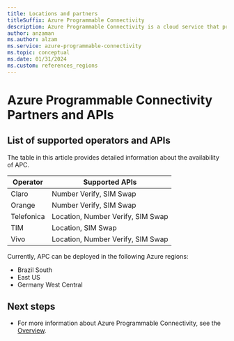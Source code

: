 ```yaml
---
title: Locations and partners
titleSuffix: Azure Programmable Connectivity
description: Azure Programmable Connectivity is a cloud service that provides a simple and uniform way for developers to access programmable networks, regardless of substrate or location.
author: anzaman
ms.author: alzam
ms.service: azure-programmable-connectivity
ms.topic: conceptual 
ms.date: 01/31/2024
ms.custom: references_regions
---
```


# Azure Programmable Connectivity Partners and APIs
 
## List of supported operators and APIs

The table in this article provides detailed information about the availability of APC.

| **Operator** | **Supported APIs** |
| --- | --- |
| Claro| Number Verify, SIM Swap |
| Orange | Number Verify, SIM Swap |
| Telefonica | Location, Number Verify, SIM Swap |
| TIM | Location, SIM Swap |
| Vivo | Location, Number Verify, SIM Swap |


  
Currently, APC can be deployed in the following Azure regions:


- Brazil South  
- East US  
- Germany West Central  

## Next steps
* For more information about Azure Programmable Connectivity, see the [Overview](azure-programmable-connectivity-overview.md).
